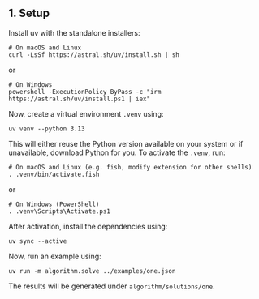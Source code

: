 ## 1. Setup

Install uv with the standalone installers:

```fish
# On macOS and Linux
curl -LsSf https://astral.sh/uv/install.sh | sh
```

or

```pwsh
# On Windows
powershell -ExecutionPolicy ByPass -c "irm https://astral.sh/uv/install.ps1 | iex"
```

Now, create a virtual environment `.venv` using:

```fish
uv venv --python 3.13
```

This will either reuse the Python version available on your system or if
unavailable, download Python for you. To activate the `.venv`, run:

```fish
# On macOS and Linux (e.g. fish, modify extension for other shells)
. .venv/bin/activate.fish
```

or

```pwsh
# On Windows (PowerShell)
. .venv\Scripts\Activate.ps1
```

After activation, install the dependencies using:

```fish
uv sync --active
```

Now, run an example using:

```fish
uv run -m algorithm.solve ../examples/one.json
```

The results will be generated under `algorithm/solutions/one`.
